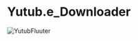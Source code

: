 # Yutub.e_Downloader

![YutubFluuter](https://user-images.githubusercontent.com/95058605/217701330-2f9988c8-270b-461c-a664-372e1e2fc595.gif)
